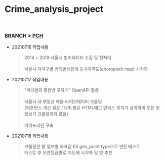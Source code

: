 # Crime_analysis_project <br>
<br>

### BRANCH > [PCH](https://github.com/Sun1203/Crime_analysis_project/tree/PCH)

- 20210716 작업내용
   > 2014 ~ 2019 서울시 범죄데이터 수집 및 전처리<br><br>
   > 서울시 자치구별 범죄발생합계 등치지역도(choropleth map) 시각화

- 20210717 작업내용
   > "피터팬의 좋은방 구하기" OpenAPI 활용<br><br>
   > 서울시 내 부동산 매물 라이브데이터 크롤링 <br>
   > (퍼포먼스 개선 필요 / URL별로 HTML태그 인덱스 위치가 상이하여 모든 방 정보가 크롤링되지 않음)<br><br>
   > 파이프라인 구축

- 20210718 작업내용
   > 크롤링한 방 정보별 좌표값 ES geo_point type으로 변환 테스트<br>
   > 테스트 후 보안등급별로 지도에 시각화 및 방 추천
